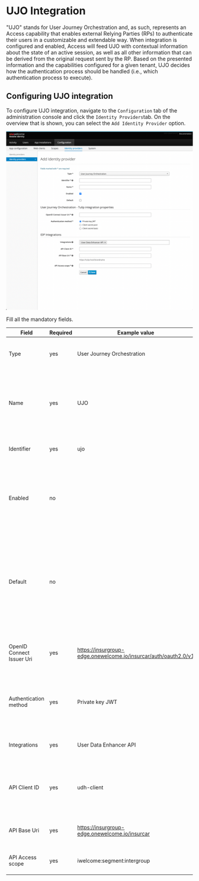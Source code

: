 # UJO Integration

"UJO" stands for User Journey Orchestration and, as such, represents an Access capability that enables external Relying Parties (RPs) to
authenticate their users in a customizable and extendable way. When integration is configured and enabled, Access will feed UJO with
contextual information about the state of an active session, as well as all other information that can be derived from the original request
sent by the RP. Based on the presented information and the capabilities configured for a given tenant, UJO decides how the authentication
process should be handled (i.e., which authentication process to execute).

## Configuring UJO integration

To configure UJO integration, navigate to the `Configuration` tab of the administration console and click the `Identity Providers`tab.
On the overview that is shown, you can select the `Add Identity Provider` option.

![Configure UJO integration](img/add-ujo-idp-page.png)

Fill all the mandatory fields.

| Field                     | Required | Example value                                                   | Details                                                                                                                                                                       |
|---------------------------|----------|-----------------------------------------------------------------|-------------------------------------------------------------------------------------------------------------------------------------------------------------------------------|
| Type                      | yes      | User Journey Orchestration                                      | The integration type, for UJO must be set to `User Journey Orchestration`.                                                                                                    |
| Name                      | yes      | UJO                                                             | Display name of this UJO Identity Provider instance. This is only used for informational purposes in the Admin console and APIs.                                              |
| Identifier                | yes      | ujo                                                             | Unique identifier of this UJO Identity Provider.                                                                                                                              |
| Enabled                   | no       |                                                                 | Indicates whether the Identity Provider integration being configured is enabled (can be references by Web and Mobile Clients).                                                |
| Default                   | no       |                                                                 | Indicates whether the Identity Provider integration being configured is default - will be used by all Web and Mobile Clients that don't specify a specific Identity Provider. |
| OpenID Connect Issuer Uri | yes      | https://insurgroup-edge.onewelcome.io/insurcar/auth/oauth2.0/v1 | OIDC Issuer URI of Tulip instance that is meant to serve as a User Store for this UJO integration.                                                                            |
| Authentication method     | yes      | Private key JWT                                                 | Client authentication scheme that will be used by Access when communicating with Tulip and UDH APIs.                                                                          |
| Integrations              | yes      | User Data Enhancer API                                          | UJO integration requires UDH, a primary data source for the user.                                                                                                             |
| API Client ID             | yes      | udh-client                                                      | The OAuth client identifier that will be used to obtain an AccessToken for the UDH communication.                                                                             |
| API Base Uri              | yes      | https://insurgroup-edge.onewelcome.io/insurcar                  | The Tulip's base URL including segment path element.                                                                                                                          |
| API Access scope          | yes      | iwelcome:segment:intergroup                                     | OAuth scope required by the UDH integration.                                                                                                                                  |
